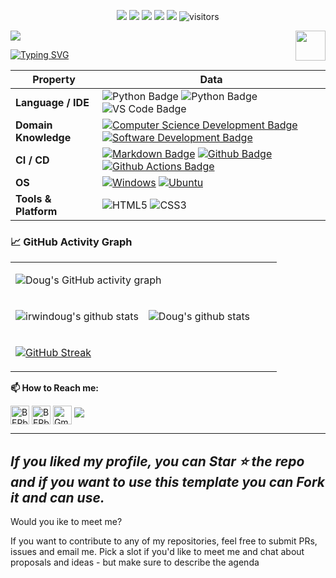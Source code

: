 <!-- Repository Badges -->
<p align="center">
    <a href="https://github.com/irwindoug/irwindoug"><img src="https://img.shields.io/badge/status-updating-brightgreen.svg"></a>
    <a href="https://github.com/python/cpython"><img src="https://img.shields.io/badge/Python-3.9-FF1493.svg"></a>
    <a href="https://github.com/irwindoug/irwindoug/graphs/contributors"><img src="https://img.shields.io/github/contributors/irwindoug/irwindoug?color=blue"></a>
    <a href="https://github.com/irwindoug/irwindoug/stargazers"><img src="https://img.shields.io/github/stars/irwindoug/irwindoug.svg?logo=github"></a>
    <a href="https://github.com/irwindoug/irwindoug/network/members"><img src="https://img.shields.io/github/forks/irwindoug/irwindoug.svg?color=blue&logo=github"></a>
    <img src="https://visitor-badge.laobi.icu/badge?page_id=irwindoug.profile" alt="visitors"/>
</p>

<!-- Banner Image -->
![](./src/header_.png)
<a href="https://www.python.org/"><img src="https://upload.wikimedia.org/wikipedia/commons/c/c3/Python-logo-notext.svg" align="right" height="48" width="48" ></a>

<!-- Typing Intro -->
[![Typing SVG](https://readme-typing-svg.herokuapp.com?color=%2336BCF7&center=true&vCenter=true&width=600&lines=Hi+there+👋,+I+am+Doug+Irwin;+Welcome+to+My+Profile!;Current+online+programming+student;Always+learning+new+things+;Cybersecurity+enthusiast+)](https://git.io/typing-svg)

<!-- Future spot for kaggle or HTB achievements -->
<!-- ### My achievements on [kaggle](https://www.kaggle.com/andrej0marinchenko):

![competition_light](https://road-to-kaggle-grandmaster.vercel.app/api/badges/andrej0marinchenko/competition/light)
![dataset](https://road-to-kaggle-grandmaster.vercel.app/api/badges/andrej0marinchenko/dataset/light)
![notebook](https://road-to-kaggle-grandmaster.vercel.app/api/badges/andrej0marinchenko/notebook/light)
![discussion](https://road-to-kaggle-grandmaster.vercel.app/api/badges/andrej0marinchenko/discussion/light) -->

<!-- Knowledge Table -->
Property | Data
--- | ---
**Language / IDE**  | ![Python Badge](https://img.shields.io/badge/-Python-3776AB?style=flat&logo=Python&logoColor=white) ![Python Badge](https://img.shields.io/badge/-JavaScript-3776AB?style=flat&logo=Javascript&logoColor=white) ![VS Code Badge](https://img.shields.io/badge/-VS_Code-3776AB?style=flat&logo=visualstudiocode&logoColor=white)
**Domain Knowledge**  | [![Computer Science Development Badge](https://img.shields.io/badge/-Computer%20Science-FAB040?style=flat&logoColor=white)](https://github.com/search?q=user%3Airwindoug&type=Repositories) [![Software Development Badge](https://img.shields.io/badge/-Software%20Development-FF6600?style=flat&logoColor=white)](https://github.com/search?q=user%3Airwindoug&type=Repositories)
**CI / CD** | [![Markdown Badge](https://img.shields.io/badge/-Markdown-2088FF?style=flat&logo=Markdown&logoColor=white)](https://github.com/irwindoug/irwindoug) [![Github Badge](https://img.shields.io/badge/-Github%20-2088FF?style=flat&logo=Github&logoColor=white)](https://github.com/irwindoug/irwindoug) [![Github Actions Badge](https://img.shields.io/badge/-Git%20-2088FF?style=flat&logo=Git&logoColor=white)](https://github.com/irwindoug/irwindoug)
**OS**  | <a target="_blank" rel="noopener noreferrer" href="https://camo.githubusercontent.com/b44114213a5a462903bd69611bb6846f1dc41fe6f3230bd37c67c3d4eb65f08c/68747470733a2f2f696d672e736869656c64732e696f2f62616467652f2d57696e646f77732d626c61636b3f7374796c653d666c61742d737175617265266c6f676f3d77696e646f7773266c6f676f436f6c6f723d626c7565"><img src="https://camo.githubusercontent.com/b44114213a5a462903bd69611bb6846f1dc41fe6f3230bd37c67c3d4eb65f08c/68747470733a2f2f696d672e736869656c64732e696f2f62616467652f2d57696e646f77732d626c61636b3f7374796c653d666c61742d737175617265266c6f676f3d77696e646f7773266c6f676f436f6c6f723d626c7565" alt="Windows" data-canonical-src="https://img.shields.io/badge/-Windows-black?style=flat-square&amp;logo=windows&amp;logoColor=blue" style="max-width: 100%;"></a> <a target="_blank" rel="noopener noreferrer" href="https://camo.githubusercontent.com/9c4bc049e33f41f122342a1714ccf872c34098a9f2c593c33c2322cf0129fa04/68747470733a2f2f696d672e736869656c64732e696f2f62616467652f2d5562756e74752d626c61636b3f7374796c653d666c61742d737175617265266c6f676f3d7562756e7475"><img src="https://camo.githubusercontent.com/9c4bc049e33f41f122342a1714ccf872c34098a9f2c593c33c2322cf0129fa04/68747470733a2f2f696d672e736869656c64732e696f2f62616467652f2d5562756e74752d626c61636b3f7374796c653d666c61742d737175617265266c6f676f3d7562756e7475" alt="Ubuntu" data-canonical-src="https://img.shields.io/badge/-Ubuntu-black?style=flat-square&amp;logo=ubuntu" style="max-width: 100%;"></a>
**Tools & Platform**  | ![HTML5](https://img.shields.io/badge/HTML5-E34F26?style=for-the-badge&logo=html5&logoColor=white) ![CSS3](https://img.shields.io/badge/CSS3-1572B6?style=for-the-badge&logo=css3&logoColor=white)

<!--   GitHub Stats Graph -->
### 📈 GitHub Activity Graph
<table>
<!-- GitHub Stats Charts -->
    <tr>
        <td colspan="2">

![Doug's GitHub activity graph](https://activity-graph.herokuapp.com/graph?username=irwindoug&theme=react-dark)
        </td>
    </tr>
    <tr>
        <td width="50%">

![irwindoug's github stats](https://github-readme-stats.vercel.app/api?username=irwindoug&theme=github_dark&include_all_commits=true)
        </td>
        <td>

![Doug's github stats](https://github-readme-stats.vercel.app/api/top-langs/?username=irwindoug&theme=github_dark&layout=compact)
        </td>
    </tr>
    <tr>
        <td colspan="2">

[![GitHub Streak](https://github-readme-streak-stats.herokuapp.com?user=irwindoug&theme=github-dark-blue&date_format=M%20j%5B%2C%20Y%5D)](https://git.io/streak-stats)
        </td>
    </tr>
</table>

**📫 How to Reach me:**
<p align="left">
<a href="https://twitter.com/irwindougie" target="blank"><img align="center" src="https://raw.githubusercontent.com/irwindoug/irwindoug/master/assets/twitter.svg" alt="BEPb" height="30" width="30" /></a>
<a href="https://linkedin.com/in/irwindougie" target="blank"><img align="center" src="https://raw.githubusercontent.com/irwindoug/irwindoug/master/assets/linkedin.svg" alt="BEPb" height="30" width="30" /></a>
<a href="mailto:irwindougie@gmail.com" target="blank"><img align="center" src="https://raw.githubusercontent.com/irwindoug/irwindoug/master/assets/gmail.svg" alt="Gmail" height="30" width="30" /></a>
<a href="https://api.whatsapp.com/send?phone=+18018883275" alt="Connect on Whatsapp"> <img src="https://img.shields.io/badge/WHATSAPP-%2325D366.svg?&style=for-the-badge&logo=whatsapp&logoColor=white" /> </a>
</p>

---

*If you liked my profile, you can Star ⭐ the repo and if you want to use this template you can Fork it and can use.*
---

Would you ike to meet me?

If you want to contribute to any of my repositories, feel free to submit PRs, issues and email me. Pick a slot if you'd like to meet me and chat about proposals and ideas - but make sure to describe the agenda
  